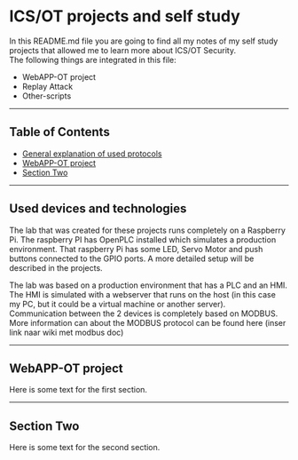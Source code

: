 # ICS/OT projects and self study

In this README.md file you are going to find all my notes of my self study projects
that allowed me to learn more about ICS/OT Security.  
The following things are integrated in this file:  
- WebAPP-OT project
- Replay Attack
- Other-scripts

---

## Table of Contents

- [General explanation of used protocols](#Used-devices-and-technologies)
- [WebAPP-OT project](#WebAPP-OT-project)
- [Section Two](#section-two)

---

## Used devices and technologies
The lab that was created for these projects runs completely on a Raspberry Pi. The raspberry PI
has OpenPLC installed which simulates a production environment. That raspberry Pi has some LED, Servo Motor 
and push buttons connected to the GPIO ports. A more detailed setup will be described in the projects.

The lab was based on a production environment that has a PLC and an HMI. The HMI is simulated with a webserver that runs 
on the host (in this case my PC, but it could be a virtual machine or another server).  
Communication between the 2 devices is completely based on MODBUS. More information can about the MODBUS protocol 
can be found here (inser link naar wiki met modbus doc)


---

## WebAPP-OT project

Here is some text for the first section.

---

## Section Two

Here is some text for the second section.
